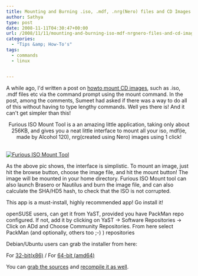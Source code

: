 ```yaml
---
title: Mounting and Burning .iso, .mdf, .nrg(Nero) files and CD Images in Linux in 1-click
author: Sathya
type: post
date: 2008-11-11T04:30:47+00:00
url: /2008/11/11/mounting-and-burning-iso-mdf-nrgnero-files-and-cd-images-in-linux-in-1-click/
categories:
  - "Tips &amp; How-To's"
tags:
  - commands
  - linux


---
```

A while ago, I'd written a post on [howto mount CD images][1], such as .iso, .mdf files etc via the command prompt using the mount command. In the post, among the comments, Sumeet had asked if there was a way to do all of this without having to type lengthy commands. Well yes there is! And it can't get simpler than this!

<p style="text-align: center;">
  <!--more-->Furious ISO Mount Tool is a an amazing little application, taking only about 256KB, and gives you a neat little interface to mount all your iso, mdf(ie, made by Alcohol 120), nrg(created using Nero) images using 1 click!
  
  <br /> <a href="https://www.flickr.com/photos/sathyabhat/3019351633/"><img class="aligncenter" src="https://farm4.static.flickr.com/3005/3019351633_6396ab88db_m.jpg" alt="Furious ISO Mount Tool" /></a>
</p>

As the above pic shows, the interface is simplistic. To mount an image, just hit the browse button, choose the image file, and hit the mount button! The image will be mounted in your home directory. Furious ISO Mount tool can also launch Brasero or Nautilus and burn the image file, and can also calculate the SHA/HD5 hash, to check that the ISO is not corrupted.
  
This app is a must-install, highly recommended app! Go install it!
  
openSUSE users, can get it from YaST, provided you have PackMan repo configured. If not, add it by clicking on YaST -> Software Repositories -> Click on ADd and Choose Community Repositories. From here select PackMan (and optionally, others too ;-) ) repositories

Debian/Ubuntu users can grab the installer from here:
  
For [32-bit(x86)][2] / For [64-bit (amd64)][3]

You can [grab the sources][4] and [recompile it as well][5].

 [1]: https://sathyasays.com/2007/12/15/mounting-iso-and-mdsmdf-files-in-linux/
 [2]: https://www.marcus-furius.com/files/FuriusIsoMount/furiusisomount_0.9.0.2-1_i386.deb
 [3]: https://www.marcus-furius.com/files/FuriusIsoMount/furiusisomount_0.9.0.2-1_amd64.deb
 [4]: https://www.marcus-furius.com/files/FuriusIsoMount/furiusisomount-0.9.0.2.tar.gz
 [5]: https://sathyasays.com/2008/07/24/how-to-compile-a-program-from-source-code-installing-from-source/
